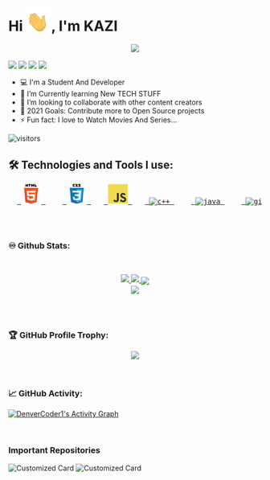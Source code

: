 <h1>Hi <img src="./wave.gif" width=50 >, I'm KAZI</h1>

<p align='center'>
    <img src="https://gidigi.com/cdn/love.gif">
</p>
<p > 
 <img src="https://badges.pufler.dev/visits/mk-knight23/mk-knight2"/>
 <img src="https://badges.pufler.dev/years/mk-knight23"/>
 <img src="https://badges.pufler.dev/repos/mk-knight23"/>
 <img src="https://badges.pufler.dev/commits/monthly/mk-knight23"/>
</p>

- 💻 I'm a Student And Developer
- 🌱 I’m Currently learning New TECH STUFF
- 👯 I’m looking to collaborate with other content creators
- 🥅 2021 Goals: Contribute more to Open Source projects 
- ⚡ Fun fact: I love to Watch Movies And Series...

![visitors](https://visitor-badge.laobi.icu/badge?page_id=mk-knight23)


[twitter]: https://twitter.com/mk_knight_23
[instagram]: https://instagram.com/kazi_musharraf_01
[linkedin]: https://linkedin.com/in/mk-knight-1373271b8


<h2 align="left">🛠 Technologies and Tools I use:</h2>
<pre align="left">
  <a href="https://www.w3.org/html/" target="_blank"> <img src="https://raw.githubusercontent.com/devicons/devicon/master/icons/html5/html5-original-wordmark.svg" alt="html5" width="40" height="40"/> </a>    <a href="https://www.w3schools.com/css/" target="_blank"> <img src="https://raw.githubusercontent.com/devicons/devicon/master/icons/css3/css3-original-wordmark.svg" alt="css3" width="40" height="40"/> </a>   <a href="https://developer.mozilla.org/en-US/docs/Web/JavaScript" target="_blank"> <img src="https://raw.githubusercontent.com/devicons/devicon/master/icons/javascript/javascript-original.svg" alt="javascript" width="40" height="40"/> </a>   <a href="https://www.cplusplus.com/" target="_blank"> <img src="https://xaviergreer.com/static/images/cplus.png" alt="c++" width="40" height="40"/> </a>    <a href="https://www.java.com/en/" target="_blank"> <img src="https://seeklogo.com/images/J/java-logo-7F8B35BAB3-seeklogo.com.png" alt="java" width="40" height="40"/> </a>    <a href="https://git-scm.com/" target="_blank"> <img src="https://www.vectorlogo.zone/logos/git-scm/git-scm-icon.svg" alt="git" width="40" height="40"/> </a>

</pre>


<br>

### ♾️  Github Stats:
<br>
<p align="center">
  <a href="https://github.com/mk-knight23"><span>
    <img height="48%" src="https://github-readme-stats.vercel.app/api?username=mk-knight23&count_private=true&show_icons=true&theme=radical&&include_all_commits=true"/>
    <img width="48%" src="https://github-readme-streak-stats.herokuapp.com/?user=mk-knight23&theme=radical" />
    <!--(<img height="180em" src="https://github-readme-stats-eight-theta.vercel.app/api/top-langs/?username=99anjali&hide=html,css,javascript,scss&layout=compact&langs_count=8&theme=radical"/>)-->
    <img align="center" src="https://github-profile-summary-cards.vercel.app/api/cards/profile-details?username=mk-knight23&theme=dracula" />
   <br />
   <img align="center" src="https://github-readme-stats.vercel.app/api/top-langs/?username=mk-knight23&hide=php&theme=dracula" /></span></a>

</p>

<br />  
<br />
  
### 🏆 GitHub Profile Trophy:
<p align="center">
<a href="https://github.com/ryo-ma/github-profile-trophy">
  <img width=800 src="https://github-profile-trophy.vercel.app/?username=mk-knight23&column=8&theme=onedark&no-frame=true&no-bg=true"/>
</a>
</p>

<br>

### 📈 GitHub Activity:

  <a href="https://github.com/mk-knight23/github-readme-activity-graph"><img alt="DenverCoder1's Activity Graph" src="https://activity-graph.herokuapp.com/graph?username=mk-knight23&bg_color=1F222E&color=F8D866&line=F85D7F&point=FFFFFF&hide_border=true" /></a> 


<br>

### Important Repositories
![Customized Card](https://github-readme-stats.vercel.app/api/pin?username=mk-knight23&repo=mk3&title_color=fff&icon_color=f9f9f9&text_color=9f9f9f&bg_color=151515)
![Customized Card](https://github-readme-stats.vercel.app/api/pin?username=mk-knight23&repo=clock&title_color=fff&icon_color=f9f9f9&text_color=9f9f9f&bg_color=151515)


